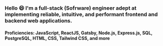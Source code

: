 ### Hello :smile: I'm a full-stack (Sofrware) engineer adept at implementing reliable, intuitive, and performant frontend and backend web applications.

#### Proficiencies:  JavaScript, ReactJS, Gatsby, Node.js, Express.js, SQL, PostgreSQL, HTML, CSS, Tailwind CSS, and more
